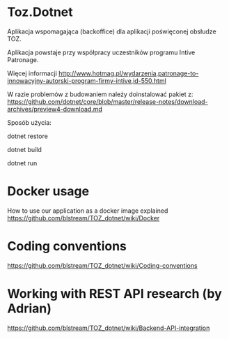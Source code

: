 # Toz.Dotnet

Aplikacja wspomagająca (backoffice) dla aplikacji poświęconej obsłudze TOZ.

Aplikacja powstaje przy współpracy uczestników programu Intive Patronage.

Więcej informacji
http://www.hotmag.pl/wydarzenia,patronage-to-innowacyjny-autorski-program-firmy-intive,id-550.html

W razie problemów z budowaniem należy doinstalować pakiet z:
https://github.com/dotnet/core/blob/master/release-notes/download-archives/preview4-download.md


Sposób użycia:

dotnet restore

dotnet build

dotnet run

# Docker usage
How to use our application as a docker image explained
https://github.com/blstream/TOZ_dotnet/wiki/Docker


# Coding conventions
https://github.com/blstream/TOZ_dotnet/wiki/Coding-conventions

# Working with REST API research (by Adrian)
https://github.com/blstream/TOZ_dotnet/wiki/Backend-API-integration
